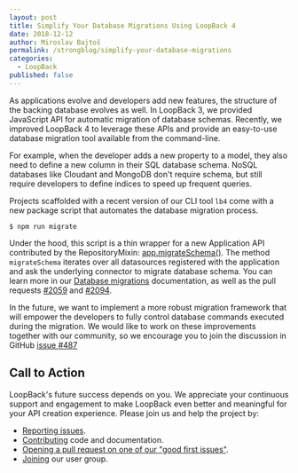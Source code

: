 ```yaml
---
layout: post
title: Simplify Your Database Migrations Using LoopBack 4
date: 2018-12-12
author: Miroslav Bajtoš
permalink: /strongblog/simplify-your-database-migrations
categories:
  - LoopBack
published: false
---
```


As applications evolve and developers add new features, the structure of the backing database evolves as well. In LoopBack 3, we provided JavaScript API for automatic migration of database schemas. Recently, we improved LoopBack 4 to leverage these APIs and provide an easy-to-use database migration tool available from the command-line.

For example, when the developer adds a new property to a model, they also need to define a new column in their SQL database schema. NoSQL databases like Cloudant and MongoDB don't require schema, but still require developers to define indices to speed up frequent queries.

<!--more-->

Projects scaffolded with a recent version of our CLI tool `lb4` come with a new package script that automates the database migration process.

```
$ npm run migrate
```

Under the hood, this script is a thin wrapper for a new Application API contributed by the RepositoryMixin: [app.migrateSchema()](http://apidocs.loopback.io/@loopback%2fdocs/repository.html#RepositoryMixinDoc.prototype.migrateSchema). The method `migrateSchema` iterates over all datasources registered with the application and ask the underlying connector to migrate database schema. You can learn more in our  [Database migrations](https://loopback.io/doc/en/lb4/Database-migrations.html) documentation, as well as the pull requests [#2059](https://github.com/strongloop/loopback-next/pull/2059) and [#2094](https://github.com/strongloop/loopback-next/pull/2094).

In the future, we want to implement a more robust migration framework that will empower the developers to fully control database commands executed during the migration. We would like to work on these improvements together with our community, so we encourage you to join the discussion in GitHub [issue #487](https://github.com/strongloop/loopback-next/issues/487)

## Call to Action

LoopBack's future success depends on you. We appreciate your continuous support and engagement to make LoopBack even better and meaningful for your API creation experience. Please join us and help the project by:

- [Reporting issues](https://github.com/strongloop/loopback-next/issues).
- [Contributing](https://github.com/strongloop/loopback-next/blob/master/docs/CONTRIBUTING.md)
  code and documentation.
- [Opening a pull request on one of our "good first issues"](https://github.com/strongloop/loopback-next/labels/good%20first%20issue).
- [Joining](https://github.com/strongloop/loopback-next/issues/110) our user group.

